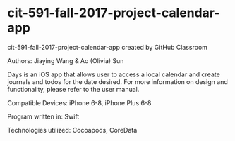 # cit-591-fall-2017-project-calendar-app
cit-591-fall-2017-project-calendar-app created by GitHub Classroom

Authors: Jiaying Wang & Ao (Olivia) Sun

Days is an iOS app that allows user to access a local calendar and create journals and todos for the date desired. For more information on design and functionality, please refer to the user manual.  

Compatible Devices: iPhone 6-8, iPhone Plus 6-8

Program written in: Swift

Technologies utilized: Cocoapods, CoreData
